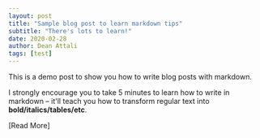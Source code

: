 ```yaml
---
layout: post
title: "Sample blog post to learn markdown tips"
subtitle: "There's lots to learn!"
date: 2020-02-28
author: Dean Attali
tags: [test]
---
```


This is a demo post to show you how to write blog posts with markdown.

I strongly encourage you to take 5 minutes to learn how to write in markdown – it'll teach you how to transform regular text into **bold/italics/tables/etc**.

[Read More]
